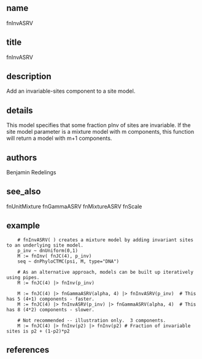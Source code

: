 ## name
fnInvASRV
## title
fnInvASRV
## description
Add an invariable-sites component to a site model.
## details
This model specifies that some fraction pInv of sites are invariable.
If the site model parameter is a mixture model with m components, this function will return a model with
m+1 components.
## authors
Benjamin Redelings
## see_also
fnUnitMixture
fnGammaASRV
fnMixtureASRV
fnScale
## example
        # fnInvASRV( ) creates a mixture model by adding invariant sites to an underlying site model.
        p_inv ~ dnUniform(0,1)
        M := fnInv( fnJC(4), p_inv)
        seq ~ dnPhyloCTMC(psi, M, type="DNA")

        # As an alternative approach, models can be built up iteratively using pipes.
        M := fnJC(4) |> fnInv(p_inv)

        M := fnJC(4) |> fnGammaASRV(alpha, 4) |> fnInvASRV(p_inv)  # This has 5 (4+1) components - faster.
        M := fnJC(4) |> fnInvASRV(p_inv) |> fnGammaASRV(alpha, 4)  # This has 8 (4*2) components - slower.

        # Not recommended -- illustration only.  3 components.
        M := fnJC(4) |> fnInv(p2) |> fnInv(p2) # Fraction of invariable sites is p2 + (1-p2)*p2
## references
